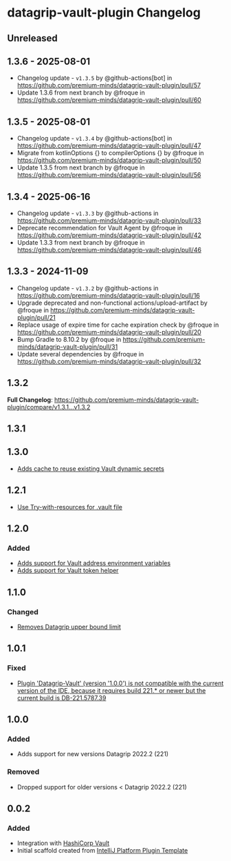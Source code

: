 <!-- Keep a Changelog guide -> https://keepachangelog.com -->

# datagrip-vault-plugin Changelog

## Unreleased

## 1.3.6 - 2025-08-01

- Changelog update - `v1.3.5` by @github-actions[bot] in https://github.com/premium-minds/datagrip-vault-plugin/pull/57
- Update 1.3.6 from next branch by @froque in https://github.com/premium-minds/datagrip-vault-plugin/pull/60

## 1.3.5 - 2025-08-01

- Changelog update - `v1.3.4` by @github-actions[bot] in https://github.com/premium-minds/datagrip-vault-plugin/pull/47
- Migrate from kotlinOptions {} to compilerOptions {}﻿ by @froque in https://github.com/premium-minds/datagrip-vault-plugin/pull/50
- Update 1.3.5 from next branch by @froque in https://github.com/premium-minds/datagrip-vault-plugin/pull/56

## 1.3.4 - 2025-06-16

- Changelog update - `v1.3.3` by @github-actions in https://github.com/premium-minds/datagrip-vault-plugin/pull/33
- Deprecate recommendation for Vault Agent by @froque in https://github.com/premium-minds/datagrip-vault-plugin/pull/42
- Update 1.3.3 from next branch by @froque in https://github.com/premium-minds/datagrip-vault-plugin/pull/46

## 1.3.3 - 2024-11-09

- Changelog update - `v1.3.2` by @github-actions in https://github.com/premium-minds/datagrip-vault-plugin/pull/16
- Upgrade deprecated and non-functional actions/upload-artifact by @froque in https://github.com/premium-minds/datagrip-vault-plugin/pull/21
- Replace usage of expire time for cache expiration check by @froque in https://github.com/premium-minds/datagrip-vault-plugin/pull/20
- Bump Gradle to 8.10.2 by @froque in https://github.com/premium-minds/datagrip-vault-plugin/pull/31
- Update several dependencies by @froque in https://github.com/premium-minds/datagrip-vault-plugin/pull/32

## 1.3.2

**Full Changelog**: https://github.com/premium-minds/datagrip-vault-plugin/compare/v1.3.1...v1.3.2

## 1.3.1

## 1.3.0

- [Adds cache to reuse existing Vault dynamic secrets](https://github.com/premium-minds/datagrip-vault-plugin/pull/14)

## 1.2.1

- [Use Try-with-resources for .vault file](https://github.com/premium-minds/datagrip-vault-plugin/commit/f7ea6c7e5e02a0453c948573b9629a05eeaa0ded)

## 1.2.0

### Added

- [Adds support for Vault address environment variables](https://github.com/premium-minds/datagrip-vault-plugin/pull/9)
- [Adds support for Vault token helper](https://github.com/premium-minds/datagrip-vault-plugin/pull/11)

## 1.1.0

### Changed

- [Removes Datagrip upper bound limit](https://github.com/premium-minds/datagrip-vault-plugin/commit/41b818116c77dc00ae22b9922dc7f926912440fc)

## 1.0.1

### Fixed

- [Plugin 'Datagrip-Vault' (version '1.0.0') is not compatible with the current version of the IDE, because it requires build 221.* or newer but the current build is DB-221.5787.39](https://github.com/premium-minds/datagrip-vault-plugin/issues/4)

## 1.0.0

### Added

- Adds support for new versions Datagrip 2022.2 (221)

### Removed

- Dropped support for older versions < Datagrip 2022.2 (221)

## 0.0.2

### Added

- Integration with [HashiCorp Vault](https://www.vaultproject.io/)
- Initial scaffold created from [IntelliJ Platform Plugin Template](https://github.com/JetBrains/intellij-platform-plugin-template)

